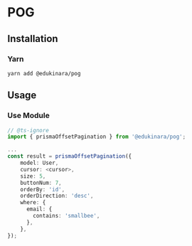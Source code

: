 # POG

## Installation

### Yarn

```
yarn add @edukinara/pog
```

## Usage

### Use Module

```typescript
// @ts-ignore
import { prismaOffsetPagination } from '@edukinara/pog';

...
const result = prismaOffsetPagination({
    model: User,
    cursor: <cursor>,
    size: 5,
    buttonNum: 7,
    orderBy: 'id',
    orderDirection: 'desc',
    where: {
      email: {
        contains: 'smallbee',
      },
    },
});
```
